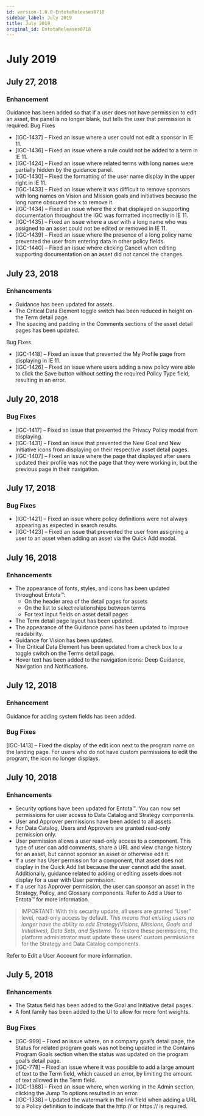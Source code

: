 ```yaml
---
id: version-1.0.0-EntotaReleases0718
sidebar_label: July 2019
title: July 2019
original_id: EntotaReleases0718
---
```


# July 2019

## July 27, 2018

### Enhancement

Guidance has been added so that if a user does not have permission to edit an asset, the panel is no longer blank, but tells the user that permission is required.
Bug Fixes

* [IGC-1437] – Fixed an issue where a user could not edit a sponsor in IE 11.
* [IGC-1436] – Fixed an issue where a rule could not be added to a term in IE 11.
* [IGC-1424] – Fixed an issue where related terms with long names were partially hidden by the guidance panel.
* [IGC-1430] – Fixed the formatting of the user name display in the upper right in IE 11.
* [IGC-1433] – Fixed an issue where it was difficult to remove sponsors with long names on Vision and Mission goals and initiatives because the long name obscured the x to remove it.
* [IGC-1434] – Fixed an issue where the x that displayed on supporting documentation throughout the IGC was formatted incorrectly in IE 11.
* [IGC-1435] – Fixed an issue where a user with a long name who was assigned to an asset could not be edited or removed in IE 11.
* [IGC-1439] – Fixed an issue where the presence of a long policy name prevented the user from entering data in other policy fields.
* [IGC-1440] – Fixed an issue where clicking Cancel when editing supporting documentation on an asset did not cancel the changes.

## July 23, 2018

### Enhancements

* Guidance has been updated for assets.
* The Critical Data Element toggle switch has been reduced in height on the Term detail page.
* The spacing and padding in the Comments sections of the asset detail pages has been updated.

Bug Fixes

* [IGC-1418] – Fixed an issue that prevented the My Profile page from displaying in IE 11.
* [IGC-1426] – Fixed an issue where users adding a new policy were able to click the Save button without setting the required Policy Type field, resulting in an error.

## July 20, 2018

### Bug Fixes

* [IGC-1417] – Fixed an issue that prevented the Privacy Policy modal from displaying.
* [IGC-1431] – Fixed an issue that prevented the New Goal and New Initiative icons from displaying on their respective asset detail pages.
* [IGC-1407] – Fixed an issue where the page that displayed after users updated their profile was not the page that they were working in, but the previous page in their navigation.

## July 17, 2018

### Bug Fixes

* [IGC-1421] – Fixed an issue where policy definitions were not always appearing as expected in search results.
* [IGC-1423] – Fixed an issue that prevented the user from assigning a user to an asset when adding an asset via the Quick Add modal.

## July 16, 2018

### Enhancements

* The appearance of fonts, styles, and icons has been updated throughout Entota™:
    * On the header area of the detail pages for assets
    * On the list to select relationships between terms
    * For text input fields on asset detail pages
* The Term detail page layout has been updated.
* The appearance of the Guidance panel has been updated to improve readability.
* Guidance for Vision has been updated.
* The Critical Data Element has been updated from a check box to a toggle switch on the Terms detail page.
* Hover text has been added to the navigation icons: Deep Guidance, Navigation and Notifications.

## July 12, 2018

### Enhancement

Guidance for adding system fields has been added.

### Bug Fixes

[IGC-1413] – Fixed the display of the edit icon next to the program name on the landing page. For users who do not have custom permissions to edit the program, the icon no longer displays.

## July 10, 2018

### Enhancements

* Security options have been updated for Entota™. You can now set permissions for user access to Data Catalog and Strategy components.
* User and Approver permissions have been added to all assets.
* For Data Catalog, Users and Approvers are granted read-only permission only.
* User permission allows a user read-only access to a component. This type of user can add comments, share a URL and view change history for an asset, but cannot sponsor an asset or otherwise edit it.
* If a user has User permission for a component, that asset does not display in the Quick Add list because the user cannot add the asset. Additionally, guidance related to adding or editing assets does not display for a user with User permission.
* If a user has Approver permission, the user can sponsor an asset in the Strategy, Policy, and Glossary components.
Refer to Add a User to Entota™ for more information.

> IMPORTANT: With this security update, all users are granted “User” level, read-only access by default. *This means that existing users no longer have the ability to edit Strategy(Visions, Missions, Goals and Initiatives), Data Sets, and Systems.* To restore these permissions, the platform administrator must update these users' custom permissions for the Strategy and Data Catalog components.

Refer to Edit a User Account for more information.

## July 5, 2018

### Enhancements

* The Status field has been added to the Goal and Initiative detail pages.
* A font family has been added to the UI to allow for more font weights.

### Bug Fixes

* [IGC-999] – Fixed an issue where, on a company goal’s detail page, the Status for related program goals was not being updated in the Contains Program Goals section when the status was updated on the program goal’s detail page.
* [IGC-778] – Fixed an issue where it was possible to add a large amount of text to the Term field, which caused an error, by limiting the amount of text allowed in the Term field.
* [IGC-1388] – Fixed an issue where, when working in the Admin section, clicking the Jump To options resulted in an error.
* [IGC-1338] – Updated the watermark in the link field when adding a URL to a Policy definition to indicate that the http:// or https:// is required.